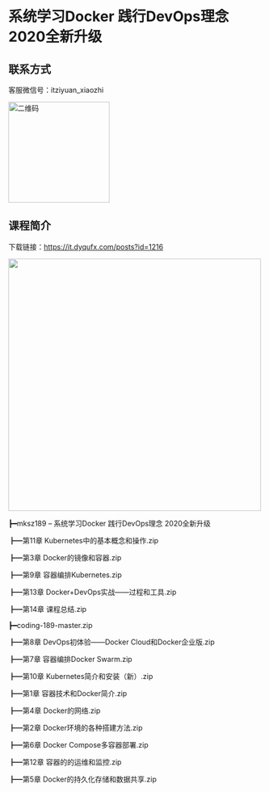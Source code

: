 # 系统学习Docker 践行DevOps理念 2020全新升级

## 联系方式

客服微信号：itziyuan_xiaozhi

<img src="https://ziyuanyun.oss-cn-guangzhou.aliyuncs.com/common/20240614073449/666b82192834a.jpg" width="200" height="200" alt="二维码">

## 课程简介

下载链接：https://it.dyqufx.com/posts?id=1216

<img src="https://ziyuanyun.oss-cn-guangzhou.aliyuncs.com/yun/20240515153640/664466086015f.jpg" width="500" alt="">

  ┣━mksz189 &#8211; 系统学习Docker 践行DevOps理念 2020全新升级

 ┣━第11章 Kubernetes中的基本概念和操作.zip

 ┣━第3章 Docker的镜像和容器.zip

 ┣━第9章 容器编排Kubernetes.zip

 ┣━第13章 Docker+DevOps实战——过程和工具.zip

 ┣━第14章 课程总结.zip

 ┣━coding-189-master.zip

 ┣━第8章 DevOps初体验——Docker Cloud和Docker企业版.zip

 ┣━第7章 容器编排Docker Swarm.zip

 ┣━第10章 Kubernetes简介和安装（新）.zip

 ┣━第1章 容器技术和Docker简介.zip

 ┣━第4章 Docker的网络.zip

 ┣━第2章 Docker环境的各种搭建方法.zip

 ┣━第6章 Docker Compose多容器部署.zip

 ┣━第12章 容器的的运维和监控.zip

 ┣━第5章 Docker的持久化存储和数据共享.zip

  